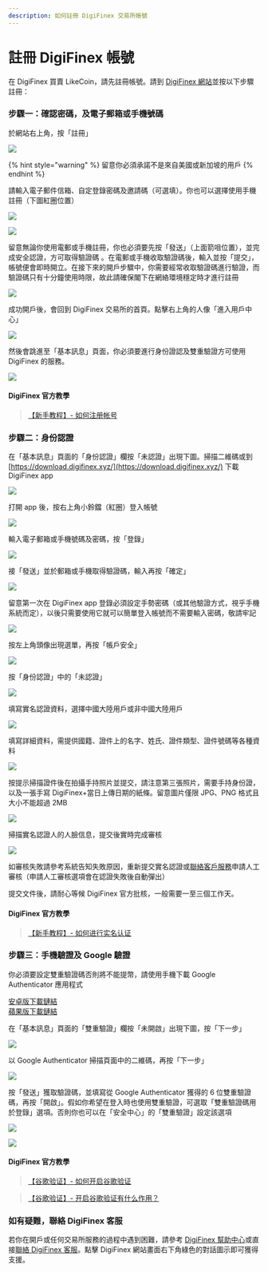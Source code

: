 ```yaml
---
description: 如何註冊 DigiFinex 交易所帳號
---
```


# 註冊 DigiFinex 帳號

在 DigiFinex 買賣 LikeCoin，請先註冊帳號。請到 [DigiFinex 網站](https://www.digifinex.com/)並按以下步驟註冊：

### 步驟一：確認密碼，及電子郵箱或手機號碼 <a id="1"></a>

於網站右上角，按「註冊」

![](../../.gitbook/assets/digifinex-1.png)

{% hint style="warning" %}
留意你必須承諾不是來自美國或新加坡的用戶
{% endhint %}

請輸入電子郵件信箱、自定登錄密碼及邀請碼（可選填）。你也可以選擇使用手機註冊（下圖紅圈位置）

![](../../.gitbook/assets/digifinex-2.png)

![](../../.gitbook/assets/digifinex-3.png)

留意無論你使用電郵或手機註冊，你也必須要先按「發送」（上面箭咀位置），並完成安全認證，方可取得驗證碼 。在電郵或手機收取驗證碼後，輸入並按「提交」，帳號便會即時開立。在接下來的開戶步驟中，你需要經常收取驗證碼進行驗證，而驗證碼只有十分鐘使用時限，故此請確保閣下在網絡環境穩定時才進行註冊

![](../../.gitbook/assets/digifinex-4.png)

成功開戶後，會回到 DigiFinex 交易所的首頁。點擊右上角的人像「進入用戶中心」

![](../../.gitbook/assets/digifinex-5.png)

然後會跳進至「基本訊息」頁面，你必須要進行身份證認及雙重驗證方可使用 DigiFinex 的服務。

![](../../.gitbook/assets/digifinex-6.png)

#### DigiFinex 官方教學

> [【新手教程】- 如何注册帐号](https://digifinex.zendesk.com/hc/zh-cn/articles/360006576493-%E5%A6%82%E4%BD%95%E6%B3%A8%E5%86%8C%E5%B8%90%E5%8F%B7)

### 步驟二：身份認證 <a id="2"></a>

在「基本訊息」頁面的「身份認證」欄按「未認證」出現下圖。掃描二維碼或到 [https://download.digifinex.xyz/](https://download.digifinex.xyz/) 下載 DigiFinex app

![](../../.gitbook/assets/digifinex-11.png)

打開 app 後，按右上角小鈴鐺（紅圈）登入帳號

![](../../.gitbook/assets/digifinex-mobile-1.png)

輸入電子郵箱或手機號碼及密碼，按「登錄」

![](../../.gitbook/assets/digifinex-mobile-2.png)



接「發送」並於郵箱或手機取得驗證碼，輸入再按「確定」

![](../../.gitbook/assets/digifinex-mobile-3.png)

留意第一次在 DigiFinex app 登錄必須設定手勢密碼（或其他驗證方式，視乎手機系統而定），以後只需要使用它就可以簡單登入帳號而不需要輸入密碼，敬請牢記

![](../../.gitbook/assets/digifinex-mobile-4.png)

按左上角頭像出現選單，再按「帳戶安全」

![](../../.gitbook/assets/digifinex-mobile-5.png)

按「身份認證」中的「未認證」

![](../../.gitbook/assets/digifinex-mobile-6.png)

填寫實名認證資料，選擇中國大陸用戶或非中國大陸用戶

![](../../.gitbook/assets/digifinex-mobile-7.png)

填寫詳細資料，需提供國籍、證件上的名字、姓氏、證件類型、證件號碼等各種資料

![](../../.gitbook/assets/digifinex-mobile-8.png)

按提示掃描證件後在拍攝手持照片並提交，請注意第三張照片，需要手持身份證，以及一張手寫 DigiFinex+當日上傳日期的紙條。留意圖片僅限 JPG、PNG 格式且大小不能超過 2MB

![](../../.gitbook/assets/mceclip3.png)

掃描實名認證人的人臉信息，提交後實時完成審核

![](../../.gitbook/assets/shi-ming-ren-zheng-yuan-tu-560-tu-.jpg)

如審核失敗請參考系統告知失敗原因，重新提交實名認證或[聯絡客戶服務](https://digifinex.zendesk.com/hc/zh-cn/articles/360000525241-%E5%A6%82%E4%BD%95%E5%AF%BB%E6%B1%82D%E7%BD%91-Digifinex-vip-%E5%AE%A2%E6%9C%8D%E5%B8%AE%E5%8A%A9)申請人工審核（申請人工審核選項會在認證失敗後自動彈出）

提交文件後，請耐心等候 DigiFinex 官方批核，一般需要一至三個工作天。

#### DigiFinex 官方教學

> [【新手教程】- 如何进行实名认证](https://digifinex.zendesk.com/hc/zh-cn/articles/360006473334-%E5%A6%82%E4%BD%95%E8%BF%9B%E8%A1%8C%E5%AE%9E%E5%90%8D%E8%AE%A4%E8%AF%81)

### 步驟三：手機驗證及 Google 驗證 <a id="3-google-"></a>

你必須要設定雙重驗證碼否則將不能提幣，請使用手機下載  Google Authenticator 應用程式

[安卓版下載鏈結](https://play.google.com/store/apps/details?id=com.google.android.apps.authenticator2&hl=zh_TW)  
[蘋果版下載鏈結](https://apps.apple.com/hk/app/google-authenticator/id388497605)

在「基本訊息」頁面的「雙重驗證」欄按「未開啟」出現下圖，按「下一步」

![](../../.gitbook/assets/digifinex-7.png)

以 Google Authenticator 掃描頁面中的二維碼，再按「下一步」

![](../../.gitbook/assets/digifinex-8.png)

按「發送」獲取驗證碼，並填寫從 Google Authenticator 獲得的 6 位雙重驗證碼，再按「開啟」。假如你希望在登入時也使用雙重驗證，可選取「雙重驗證碼用於登錄」選項。否則你也可以在「安全中心」的「雙重驗證」設定該選項

![](../../.gitbook/assets/digifinex-9.png)

![](../../.gitbook/assets/digifinex-10.png)

#### DigiFinex 官方教學

> [【谷歌验证】- 如何开启谷歌验证](https://digifinex.zendesk.com/hc/zh-cn/articles/360007869553--%E8%B0%B7%E6%AD%8C%E9%AA%8C%E8%AF%81-%E5%A6%82%E4%BD%95%E5%BC%80%E5%90%AF%E8%B0%B7%E6%AD%8C%E9%AA%8C%E8%AF%81)

> [【谷歌验证】- 开启谷歌验证有什么作用？](https://digifinex.zendesk.com/hc/zh-cn/articles/360000511061-%E5%BC%80%E5%90%AF%E5%8F%8C%E9%87%8D%E9%AA%8C%E8%AF%81%E6%9C%89%E4%BB%80%E4%B9%88%E4%BD%9C%E7%94%A8-)

### 如有疑難，聯絡 DigiFinex 客服

若你在開戶或任何交易所服務的過程中遇到困難，請參考 [DigiFinex 幫助中心](https://digifinex.zendesk.com/hc/zh-cn)或直接[聯絡 DigiFinex 客服](https://digifinex.zendesk.com/hc/zh-cn/articles/360000525241-%E5%A6%82%E4%BD%95%E5%AF%BB%E6%B1%82D%E7%BD%91-Digifinex-vip-%E5%AE%A2%E6%9C%8D%E5%B8%AE%E5%8A%A9)。點擊 DigiFinex 網站畫面右下角綠色的對話圖示即可獲得支援。

